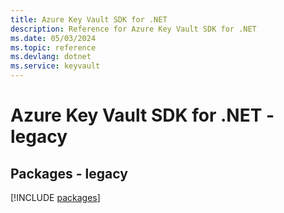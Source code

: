 ```yaml
---
title: Azure Key Vault SDK for .NET
description: Reference for Azure Key Vault SDK for .NET
ms.date: 05/03/2024
ms.topic: reference
ms.devlang: dotnet
ms.service: keyvault
---
```

# Azure Key Vault SDK for .NET - legacy
## Packages - legacy
[!INCLUDE [packages](key-vault-index.md)]
